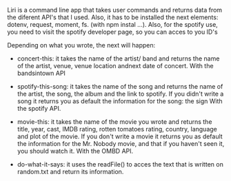 Liri is a command line app that takes user commands and returns data from the diferent API's that I used. Also, it has to be installed the next elements: dotenv, request, moment, fs. (with npm instal ...).
Also, for the spotify use, you need to visit the spotify developer page, so you can acces to you ID's

Depending on what you wrote, the next will happen:

* concert-this: it takes the name of the artist/ band and returns the name of the artist, venue, venue location andnext date of concert. With the bandsintown API

* spotify-this-song: it takes the name of the song and returns the name of the artist, the song, the album and the link to spotify. If you didn't write a song it returns you as default the information for the song: the sign  With the spotify API.

* movie-this: it takes the name of the movie you wrote and returns the title, year, cast, IMDB rating, rotten tomatoes rating, country, language and plot of the movie. If you don't write a movie it returns you as default the information for the Mr. Nobody movie, and that if you haven't seen it, you should watch it. With the OMBD API.

* do-what-it-says: it uses the readFile() to acces the text that is written on random.txt and return its information.
